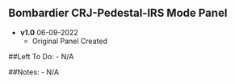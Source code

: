 ## Bombardier CRJ-Pedestal-IRS Mode Panel
- **v1.0** 06-09-2022
    - Original Panel Created


##Left To Do:
    - N/A
	
##Notes:
    - N/A